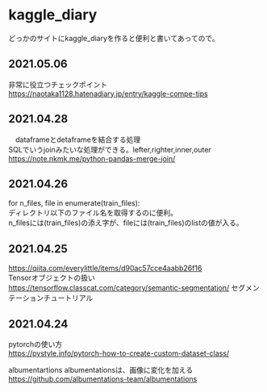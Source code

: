 # kaggle_diary
どっかのサイトにkaggle_diaryを作ると便利と書いてあってので。

## 2021.05.06  
  非常に役立つチェックポイント  
  https://naotaka1128.hatenadiary.jp/entry/kaggle-compe-tips

## 2021.04.28  
　dataframeとdetaframeを結合する処理    
  SQLでいうjoinみたいな処理ができる。lefter,righter,inner,outer  
  https://note.nkmk.me/python-pandas-merge-join/

## 2021.04.26
  for n_files, file in enumerate(train_files):  
  ディレクトリ以下のファイル名を取得するのに便利。  
  n_filesには(train_files)の添え字が、fileには(train_files)のlistの値が入る。  
  
## 2021.04.25  
  https://qiita.com/everylittle/items/d90ac57cce4aabb26f16  
  Tensorオブジェクトの扱い
  https://tensorflow.classcat.com/category/semantic-segmentation/
  セグメンテーションチュートリアル


## 2021.04.24      
  pytorchの使い方  
  https://pystyle.info/pytorch-how-to-create-custom-dataset-class/  
    
  albumentartions
  albumentationsは、画像に変化を加える  
  https://github.com/albumentations-team/albumentations
  
  
